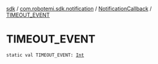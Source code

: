 [sdk](../../index.md) / [com.robotemi.sdk.notification](../index.md) / [NotificationCallback](index.md) / [TIMEOUT_EVENT](./-t-i-m-e-o-u-t_-e-v-e-n-t.md)

# TIMEOUT_EVENT

`static val TIMEOUT_EVENT: `[`Int`](https://kotlinlang.org/api/latest/jvm/stdlib/kotlin/-int/index.html)